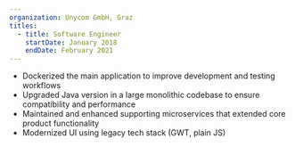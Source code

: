 ```yaml
---
organization: Unycom GmbH, Graz
titles:
  - title: Software Engineer
    startDate: January 2018
    endDate: February 2021
---
```


- Dockerized the main application to improve development and testing workflows
- Upgraded Java version in a large monolithic codebase to ensure compatibility and performance
- Maintained and enhanced supporting microservices that extended core product functionality
- Modernized UI using legacy tech stack (GWT, plain JS)